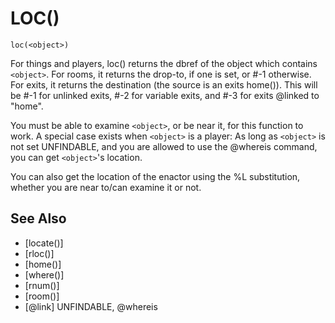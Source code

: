 # LOC()
`loc(<object>)`

  For things and players, loc() returns the dbref of the object which contains `<object>`. For rooms, it returns the drop-to, if one is set, or #-1 otherwise. For exits, it returns the destination (the source is an exits home()). This will be #-1 for unlinked exits, #-2 for variable exits, and #-3 for exits @linked to "home".

  You must be able to examine `<object>`, or be near it, for this function to work. A special case exists when `<object>` is a player: As long as `<object>` is not set UNFINDABLE, and you are allowed to use the @whereis command, you can get `<object>`'s location.

  You can also get the location of the enactor using the %L substitution, whether you are near to/can examine it or not.


## See Also
- [locate()]
- [rloc()]
- [home()]
- [where()]
- [rnum()]
- [room()]
- [@link]
  UNFINDABLE, @whereis

